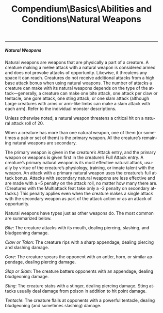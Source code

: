 ﻿---
lang: en
aliases: [Natural Weapons]
title: Compendium\Basics\Abilities and Conditions\Natural Weapons
tag: Abilities
---

---
##### Natural Weapons

Natural weapons are weapons that are physically a part of a creature. A creature making a melee attack with a natural weapon is considered armed and does not provoke attacks of opportunity. Likewise, it threatens any space it can reach. Creatures do not receive additional attacks from a high base attack bonus when using natural weapons. The number of attacks a creature can make with its natural weapons depends on the type of the attack—generally, a creature can make one bite attack, one attack per claw or tentacle, one gore attack, one sting attack, or one slam attack (although Large creatures with arms or arm-like limbs can make a slam attack with each arm). Refer to the individual monster descriptions.

Unless otherwise noted, a natural weapon threatens a critical hit on a natural attack roll of 20.

When a creature has more than one natural weapon, one of them (or sometimes a pair or set of them) is the primary weapon. All the creature’s remaining natural weapons are secondary.

The primary weapon is given in the creature’s Attack entry, and the primary weapon or weapons is given first in the creature’s Full Attack entry. A creature’s primary natural weapon is its most effective natural attack, usually by virtue of the creature’s physiology, training, or innate talent with the weapon. An attack with a primary natural weapon uses the creature’s full attack bonus. Attacks with secondary natural weapons are less effective and are made with a –5 penalty on the attack roll, no matter how many there are. (Creatures with the Multiattack feat take only a –2 penalty on secondary attacks.) This penalty applies even when the creature makes a single attack with the secondary weapon as part of the attack action or as an attack of opportunity.

Natural weapons have types just as other weapons do. The most common are summarized below.

_Bite_: The creature attacks with its mouth, dealing piercing, slashing, and bludgeoning damage.

_Claw or Talon_: The creature rips with a sharp appendage, dealing piercing and slashing damage.

_Gore_: The creature spears the opponent with an antler, horn, or similar appendage, dealing piercing damage.

_Slap or Slam_: The creature batters opponents with an appendage, dealing bludgeoning damage.

_Sting_: The creature stabs with a stinger, dealing piercing damage. Sting attacks usually deal damage from poison in addition to hit point damage.

_Tentacle_: The creature flails at opponents with a powerful tentacle, dealing bludgeoning (and sometimes slashing) damage.


<br><br>
---

